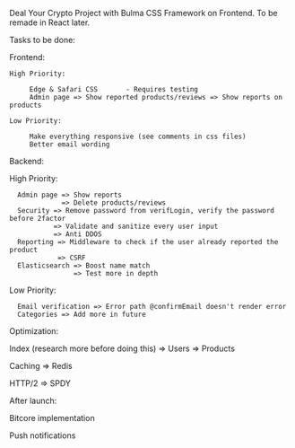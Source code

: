 Deal Your Crypto Project with Bulma CSS Framework on Frontend. To be remade in React later.

Tasks to be done:

Frontend:

    High Priority:

         Edge & Safari CSS       - Requires testing
         Admin page => Show reported products/reviews => Show reports on products

    Low Priority:

         Make everything responsive (see comments in css files)
         Better email wording


Backend:

   High Priority:

      Admin page => Show reports
                 => Delete products/reviews
      Security => Remove password from verifLogin, verify the password before 2factor 
               => Validate and sanitize every user input
               => Anti DDOS
      Reporting => Middleware to check if the user already reported the product
                => CSRF
      Elasticsearch => Boost name match
                    => Test more in depth
   Low Priority:

      Email verification => Error path @confirmEmail doesn't render error
      Categories => Add more in future

Optimization:

   Index (research more before doing this) => Users
                                           => Products

   Caching => Redis

   HTTP/2 => SPDY


After launch:

   Bitcore implementation

   Push notifications